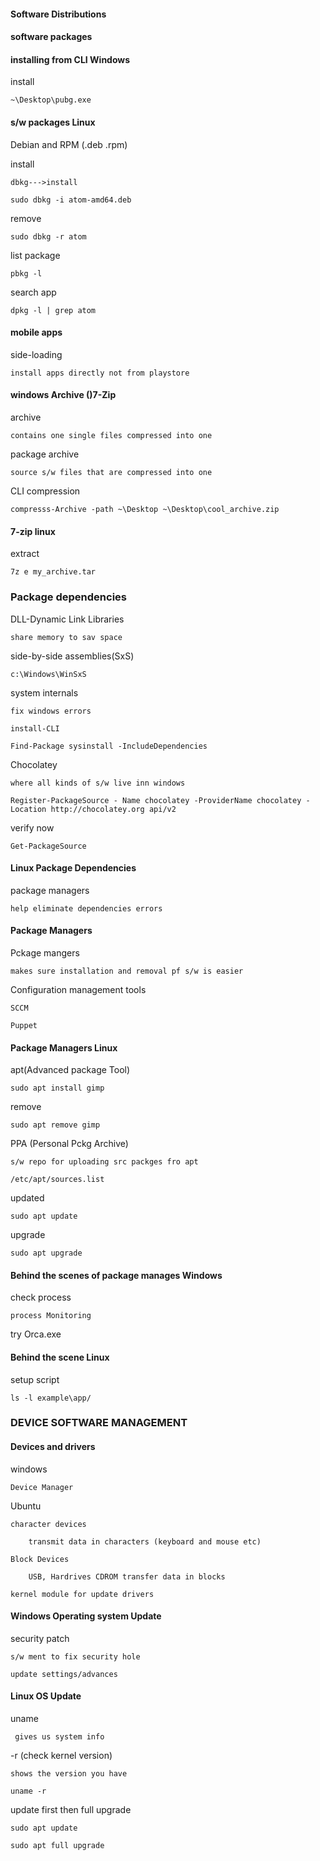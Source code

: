 
#### Software Distributions

#### software packages

#### installing from CLI Windows

install

    ~\Desktop\pubg.exe

#### s/w packages Linux

Debian and RPM (.deb .rpm)

install

    dbkg--->install
    
    sudo dbkg -i atom-amd64.deb
    
remove

    sudo dbkg -r atom
    
list package

    pbkg -l
    
search app

    dpkg -l | grep atom

#### mobile apps

side-loading

    install apps directly not from playstore

#### windows Archive ()7-Zip

archive

    contains one single files compressed into one
    
package archive

    source s/w files that are compressed into one
    
CLI compression

    compresss-Archive -path ~\Desktop ~\Desktop\cool_archive.zip

#### 7-zip linux

extract

    7z e my_archive.tar


### Package dependencies

DLL-Dynamic Link Libraries

    share memory to sav space
    
side-by-side assemblies(SxS)

    c:\Windows\WinSxS
    
system internals

    fix windows errors
    
    install-CLI
    
    Find-Package sysinstall -IncludeDependencies
    
Chocolatey

    where all kinds of s/w live inn windows
    
    Register-PackageSource - Name chocolatey -ProviderName chocolatey - Location http://chocolatey.org api/v2
    
verify now

    Get-PackageSource


#### Linux Package Dependencies

package managers

    help eliminate dependencies errors

#### Package Managers

Pckage mangers

    makes sure installation and removal pf s/w is easier
    
Configuration management tools

    SCCM
    
    Puppet
    
    
#### Package Managers Linux

apt(Advanced package Tool)

    sudo apt install gimp
    
remove

    sudo apt remove gimp
    
PPA (Personal Pckg Archive)

    s/w repo for uploading src packges fro apt
    
    /etc/apt/sources.list
    
updated

    sudo apt update
    
upgrade

    sudo apt upgrade


#### Behind the scenes of package manages Windows

check process

    process Monitoring
    
try Orca.exe


#### Behind the scene Linux

setup script

    ls -l example\app/

### DEVICE SOFTWARE MANAGEMENT

#### Devices and drivers

windows

    Device Manager
    
Ubuntu

    character devices
    
        transmit data in characters (keyboard and mouse etc)
        
    Block Devices
    
        USB, Hardrives CDROM transfer data in blocks
        
    kernel module for update drivers

####  Windows Operating system Update

security patch

    s/w ment to fix security hole
    
    update settings/advances

#### Linux OS Update

uname

     gives us system info
     
-r (check kernel version)

    shows the version you have
    
    uname -r
    
update first then full upgrade

    sudo apt update
    
    sudo apt full upgrade
